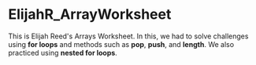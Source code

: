 # ElijahR_ArrayWorksheet

This is Elijah Reed's Arrays Worksheet. In this, we had to solve challenges using **for loops** and methods such as **pop**, **push**, 
and **length**. We also practiced using **nested for loops**.
